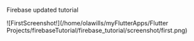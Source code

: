 Firebase updated tutorial

![FirstScreenshot!](/home/olawills/myFlutterApps/Flutter Projects/firebaseTutorial/firebase_tutorial/screenshot/first.png)
